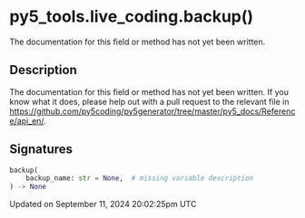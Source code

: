 # py5_tools.live_coding.backup()

The documentation for this field or method has not yet been written.

## Description

The documentation for this field or method has not yet been written. If you know what it does, please help out with a pull request to the relevant file in https://github.com/py5coding/py5generator/tree/master/py5_docs/Reference/api_en/.

## Signatures

```python
backup(
    backup_name: str = None,  # missing variable description
) -> None
```

Updated on September 11, 2024 20:02:25pm UTC
